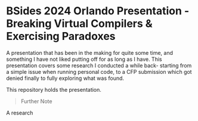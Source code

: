 # BSides 2024 Orlando Presentation - Breaking Virtual Compilers & Exercising Paradoxes

A presentation that has been in the making for quite some time, and something I have not liked putting off for as long as I have. This presentation covers some research I conducted a while back- starting from a simple issue when running personal code, to a CFP submission which got denied finally to fully exploring what was found. 

This repository holds the presentation.

> Further Note

A research 
